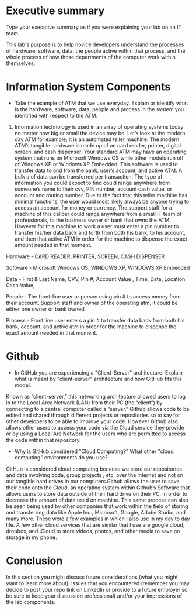 
# Executive summary
Type your executive summary as if you were explaining your lab on an IT team

This lab's purpose is to help novice developers understand the processes of hardware, software, data, the people active within that process, and the whole process of how those departments of the computer work within themselves. 

# Information System Components  

* Take the example of ATM that we use everyday. Explain or identify what is the hardware, software, data, people and process in the system you identified with respect to the ATM.

1. Information technology is used in an array of operating systems today no matter how big or small the device may be. Let’s look at the modern day ATM for example; it is an automated teller machine. The modern ATM’s tangible hardware is made up of an card reader, printer, digital screen, and cash dispenser. Your standard ATM may have an operating system that runs on Microsoft Windows OS while other models run off of Windows XP or Windows XP Embedded. This software is used to transfer data to and from the bank, user’s account, and active ATM. A bulk a of data can be transferred per transaction. The type of information you could expect to find could range anywhere from someone’s name to their cvv, PIN number, account cash value, or account and routing number.  Due to the fact that this teller machine has minimal functions, the user would most likely always be anyone trying to access an account for money or currency. The support staff for a machine of this caliber could range anywhere from a small IT team of professionals, to the business owner or bank that owns the ATM. However for this machine to work a user must enter a pin number to transfer his/her data back and forth from both his bank, to his account, and then that active ATM in order for the machine to dispense the exact amount needed in that moment. 

Hardware - CARD READER, PRINTER, SCREEN, CASH DISPENSER

Software - Microsoft Windows OS, WINDOWS XP, WINDOWS XP Embedded

Data - First & Last Name, CVV, Pin #, Account Value , Time, Date, Location, Cash Value, 

People - The front-line user or person using pin # to access money from their account. Support staff and owner of the operating atm, it could be either one owner or bank owned. 

Process - Front line user enters a pin # to transfer data back from both his bank, account, and active atm in order for the machine to dispense the exact amount needed in that moment. 

# Github

* In GitHub you are experiencing a "Client-Server" architecture.  Explain what is meant by "client-server" architecture and how GitHub fits this model. 

Known as “client-server,” this networking architecture allowed users to log in to the Local Area Network (LAN) from their PC (the “client”) by connecting to a central computer called a “server.” Github allows code to be edited and shared through different projects or repositories so to say for other developers to be able to improve your code. However Github also allows other users to access your code via the Cloud service they provide or by using a Local Are Network for the users who are permitted to access the code within that repository. 

* Why is GitHub considered "Cloud Computing?" What other "cloud computing" environments do you use?

GitHub is considered cloud computing because we store our repositories and data involving code, group projects , etc. over the internet and not on our tangible hard drives in our computers.Github allows the user to save their code onto the Cloud, an operating system within Github’s Software that allows users to store data outside of their hard drive on their PC, in order to decrease the amount of data used on machine. This same process can also be seen being used by other companies that work within the field of storing and transferring data like Apple Inc., Microsoft, Google, Adobe Studio, and many more. These were a few examples in which I also use in my day to day life. A few other cloud services that are similar that I use are google cloud, dropbox, and iCloud to store videos, photos, and other media to save on storage in my phone. 

# Conclusion
In this section you might discuss future considerations (what you might want to learn more about), issues that you encountered (remember you may decide to post your repo link on LinkedIn or provide to a future employer so be sure to keep your discussion professional) and/or your impressions of the lab components.
